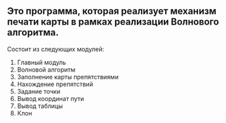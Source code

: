 ## Это программа, которая реализует механизм печати карты в рамках реализации Волнового алгоритма.

Состоит из следующих модулей:
1. Главный модуль
2. Волновой алгоритм
3. Заполнение карты препятствиями
4. Нахождение препятствий
5. Задание точки
6. Вывод координат пути
7. Вывод таблицы
8. Клон

